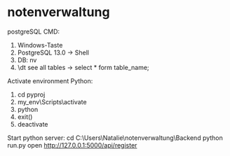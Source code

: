 # notenverwaltung
postgreSQL CMD:
1. Windows-Taste
2. PostgreSQL 13.0 -> Shell
3. DB: nv
4. \dt see all tables -> select * form table_name;

Activate environment Python:
1. cd pyproj
2. my_env\Scripts\activate
3. python
4. exit()
5. deactivate

Start python server:
cd C:\Users\Natalie\notenverwaltung\Backend
python run.py
open http://127.0.0.1:5000/api/register
